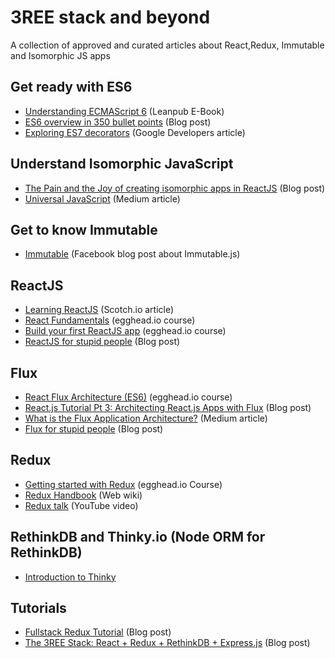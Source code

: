 # 3REE stack and beyond
A collection of approved and curated articles about React,Redux, Immutable and Isomorphic JS apps

## Get ready with ES6

- [Understanding ECMAScript 6](https://leanpub.com/understandinges6/read) (Leanpub E-Book)
- [ES6 overview in 350 bullet points](https://ponyfoo.com/articles/es6) (Blog post)
- [Exploring ES7 decorators](https://medium.com/google-developers/exploring-es7-decorators-76ecb65fb841#.atechpz5q) (Google Developers article)

## Understand Isomorphic JavaScript

- [The Pain and the Joy of creating isomorphic apps in ReactJS](http://reactjsnews.com/isomorphic-react-in-real-life/) (Blog post)
- [Universal JavaScript](https://medium.com/@mjackson/universal-javascript-4761051b7ae9#.fq9d6lxrh) (Medium article)

## Get to know Immutable 

- [Immutable](https://facebook.github.io/immutable-js/) (Facebook blog post about Immutable.js)

## ReactJS

- [Learning ReactJS](https://scotch.io/tutorials/learning-react-getting-started-and-concepts) (Scotch.io article)
- [React Fundamentals](https://egghead.io/series/react-fundamentals) (egghead.io course)
- [Build your first ReactJS app](https://egghead.io/series/build-your-first-react-js-application) (egghead.io course)
- [ReactJS for stupid people](http://blog.andrewray.me/reactjs-for-stupid-people/) (Blog post)

## Flux

- [React Flux Architecture (ES6)](https://egghead.io/series/react-flux-architecture-es6) (egghead.io course)
- [React.js Tutorial Pt 3: Architecting React.js Apps with Flux](http://tylermcginnis.com/reactjs-tutorial-pt-3-architecting-react-js-apps-with-flux/) (Blog post)
- [What is the Flux Application Architecture?](https://medium.com/brigade-engineering/what-is-the-flux-application-architecture-b57ebca85b9e#.yk7emu5su) (Medium article)
- [Flux for stupid people](http://blog.andrewray.me/flux-for-stupid-people/) (Blog post)

## Redux

- [Getting started with Redux](https://egghead.io/series/getting-started-with-redux) (egghead.io Course)
- [Redux Handbook](http://rackt.org/redux/index.html) (Web wiki)
- [Redux talk](https://www.youtube.com/watch?v=xsSnOQynTHs) (YouTube video)


## RethinkDB and Thinky.io (Node ORM for RethinkDB)
- [Introduction to Thinky](http://thinky.io/documentation/)


## Tutorials

- [Fullstack Redux Tutorial](http://teropa.info/blog/2015/09/10/full-stack-redux-tutorial.html) (Blog post) 
- [The 3REE Stack: React + Redux + RethinkDB + Express.js](http://blog.workshape.io/the-3ree-stack-react-redux-rethinkdb-express-js/) (Blog post)
